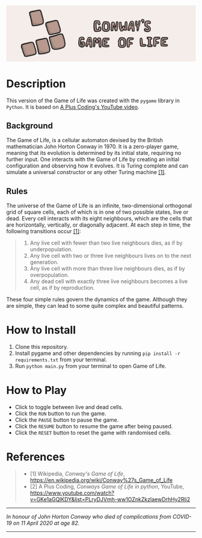 ![alt text](https://github.com/ruankie/game-of-life/raw/main/images/cgol-light.png "game-of-life")

# Description
This version of the Game of Life was created with the `pygame` library in `Python`. It is based on [A Plus Coding's YouTube video](https://www.youtube.com/watch?v=GKe1aGQlKDY&list=PLryDJVmh-ww1OZnkZkzlaewDrhHy2Rli2).

## Background
The Game of Life, is a cellular automaton devised by the British mathematician John Horton Conway in 1970. It is a zero-player game, meaning that its evolution is determined by its initial state, requiring no further input. One interacts with the Game of Life by creating an initial configuration and observing how it evolves. It is Turing complete and can simulate a universal constructor or any other Turing machine [[1]](https://en.wikipedia.org/wiki/Conway%27s_Game_of_Life).

## Rules
The universe of the Game of Life is an infinite, two-dimensional orthogonal grid of square cells, each of which is in one of two possible states, live or dead. Every cell interacts with its eight neighbours, which are the cells that are horizontally, vertically, or diagonally adjacent. At each step in time, the following transitions occur [[1]](https://en.wikipedia.org/wiki/Conway%27s_Game_of_Life):

> 1. Any live cell with fewer than two live neighbours dies, as if by underpopulation.
> 2. Any live cell with two or three live neighbours lives on to the next generation.
> 3. Any live cell with more than three live neighbours dies, as if by overpopulation.
> 4. Any dead cell with exactly three live neighbours becomes a live cell, as if by reproduction.

These four simple rules govern the dynamics of the game. Although they are simple, they can lead to some quite complex and beautiful patterns.


# How to Install
1. Clone this repository.
2. Install pygame and other dependencies by running `pip install -r requirements.txt` from your terminal.
3. Run `python main.py` from your terminal to open Game of Life.

# How to Play
* Click to toggle between live and dead cells.
* Click the `RUN` button to run the game.
* Click the `PAUSE` button to pause the game.
* Click the `RESUME` button to resume the game after being paused.
* Click the `RESET` button to reset the game with randomised cells.


# References
> * [1] Wikipedia, *Conway's Game of Life*, https://en.wikipedia.org/wiki/Conway%27s_Game_of_Life
> * [2] A Plus Coding, *Conways Game of Life in python*, YouTube, https://www.youtube.com/watch?v=GKe1aGQlKDY&list=PLryDJVmh-ww1OZnkZkzlaewDrhHy2Rli2

***

*In honour of John Horton Conway who died of complications from COVID-19 on 11 April 2020 at age 82.*

***